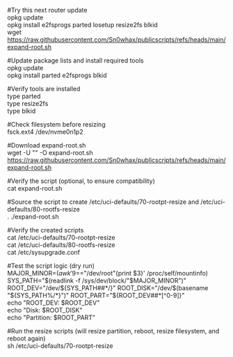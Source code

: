 #Try this next router update  
opkg update  
opkg install e2fsprogs parted losetup resize2fs blkid    
wget https://raw.githubusercontent.com/Sn0whax/publicscripts/refs/heads/main/expand-root.sh  

#Update package lists and install required tools  
opkg update  
opkg install parted e2fsprogs blkid  

#Verify tools are installed  
type parted  
type resize2fs  
type blkid  

#Check filesystem before resizing  
fsck.ext4 /dev/nvme0n1p2  

#Download expand-root.sh  
wget -U "" -O expand-root.sh https://raw.githubusercontent.com/Sn0whax/publicscripts/refs/heads/main/expand-root.sh

#Verify the script (optional, to ensure compatibility)  
cat expand-root.sh  

#Source the script to create /etc/uci-defaults/70-rootpt-resize and /etc/uci-defaults/80-rootfs-resize  
. ./expand-root.sh  

#Verify the created scripts  
cat /etc/uci-defaults/70-rootpt-resize  
cat /etc/uci-defaults/80-rootfs-resize  
cat /etc/sysupgrade.conf  

#Test the script logic (dry run)  
MAJOR_MINOR=$(awk '$9=="/dev/root"{print $3}' /proc/self/mountinfo)  
SYS_PATH="$(readlink -f /sys/dev/block/"$MAJOR_MINOR")"  
ROOT_DEV="/dev/${SYS_PATH##*/}"  
ROOT_DISK="/dev/$(basename "${SYS_PATH%/*}")"  
ROOT_PART="${ROOT_DEV##*[^0-9]}"  
echo "ROOT_DEV: $ROOT_DEV"  
echo "Disk: $ROOT_DISK"  
echo "Partition: $ROOT_PART"  

#Run the resize scripts (will resize partition, reboot, resize filesystem, and reboot again)  
sh /etc/uci-defaults/70-rootpt-resize  
